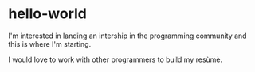# hello-world

I'm interested in landing an intership
in the programming community and
this is where I'm starting.

I would love to work with other programmers 
to build my resùmè. 
